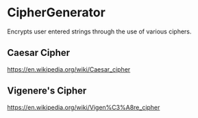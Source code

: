 # CipherGenerator
Encrypts user entered strings through the use of various ciphers.

## Caesar Cipher
https://en.wikipedia.org/wiki/Caesar_cipher

## Vigenere's Cipher
https://en.wikipedia.org/wiki/Vigen%C3%A8re_cipher
